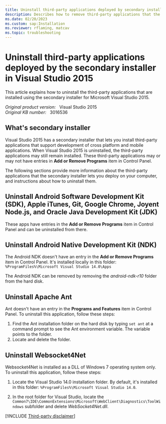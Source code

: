 ```yaml
---
title: Uninstall third-party applications deployed by secondary installer in Visual Studio 2015
description: Describes how to remove third-party applications that the secondary installer in Visual Studio 2015 setup lets users deploy to their computer.
ms.date: 02/20/2023
ms.custom: sap:Installation
ms.reviewer: rflaming, matcav
ms.topic: troubleshooting
---
```

# Uninstall third-party applications deployed by the secondary installer in Visual Studio 2015

This article explains how to uninstall the third-party applications that are installed using the secondary installer for Microsoft Visual Studio 2015.

_Original product version:_ &nbsp; Visual Studio 2015  
_Original KB number:_ &nbsp; 3016536

## What's secondary installer

Visual Studio 2015 has a secondary installer that lets you install third-party applications that support development of cross platform and mobile applications. When Visual Studio 2015 is uninstalled, the third-party applications may still remain installed. These third-party applications may or may not have entries in **Add or Remove Programs** item in Control Panel.

The following sections provide more information about the third-party applications that the secondary installer lets you deploy on your computer, and instructions about how to uninstall them.

## Uninstall Android Software Development Kit (SDK), Apple iTunes, Git, Google Chrome, Joyent Node.js, and Oracle Java Development Kit (JDK)

These apps have entries in the **Add or Remove Programs** item in Control Panel and can be uninstalled from there.

## Uninstall Android Native Development Kit (NDK)

The Android NDK doesn't have an entry in the **Add or Remove Programs** item in Control Panel. It's installed locally in this folder: `%ProgramFiles%\Microsoft Visual Studio 14.0\Apps`

The Android NDK can be removed by removing the *android-ndk-r10* folder from the hard disk.

## Uninstall Apache Ant

Ant doesn't have an entry in the **Programs and Features** item in Control Panel. To uninstall this application, follow these steps:

1. Find the Ant installation folder on the hard disk by typing `set ant` at a command prompt to see the Ant environment variable. The variable points to the folder.
2. Locate and delete the folder.

## Uninstall Websocket4Net

Websocket4Net is installed as a DLL of Windows 7 operating system only. To uninstall this application, follow these steps:

1. Locate the Visual Studio 14.0 installation folder. By default, it's installed in this folder: `%ProgramFiles%\Microsoft Visual Studio 14.0`.

1. In the root folder for Visual Studio, locate the `Common7\IDE\CommonExtensions\Microsoft\WebClient\Diagnostics\ToolWindows` subfolder and delete *WebSocket4Net.dll*.

[!INCLUDE [Third-party disclaimer](../../../includes/third-party-disclaimer.md)]
